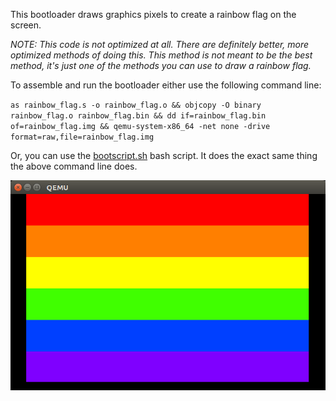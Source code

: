 This bootloader draws graphics pixels to create a rainbow flag on the screen.

_NOTE: This code is not optimized at all. There are definitely better, more optimized methods of doing this. This method is not meant to be the best method, it's just one of the methods you can use to draw a rainbow flag._

To assemble and run the bootloader either use the following command line:

`as rainbow_flag.s -o rainbow_flag.o && objcopy -O binary rainbow_flag.o rainbow_flag.bin && dd if=rainbow_flag.bin of=rainbow_flag.img && qemu-system-x86_64 -net none -drive format=raw,file=rainbow_flag.img`

Or, you can use the [bootscript.sh](https://github.com/Demkeys/x86-Assembly-ATT-Bootloaders/blob/master/RainbowFlagBoot/bootscript.sh) bash script. It does the exact same thing the above command line does.

![](https://github.com/Demkeys/x86-Assembly-ATT-Bootloaders/blob/master/RainbowFlagBoot/screencap02.png)
